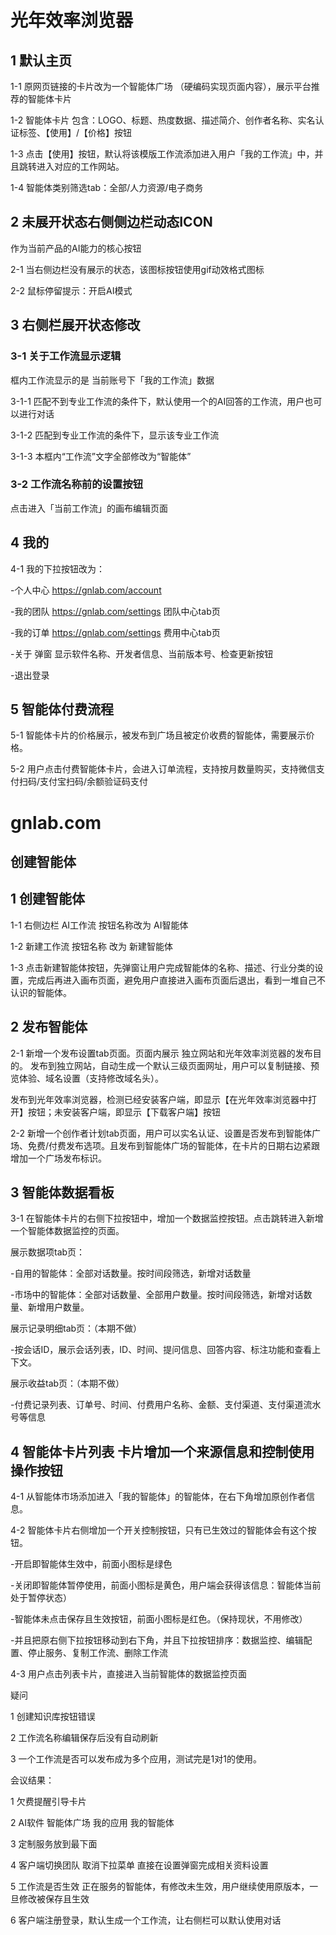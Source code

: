 # 光年效率浏览器

## 1 默认主页

1-1 原网页链接的卡片改为一个智能体广场 （硬编码实现页面内容），展示平台推荐的智能体卡片

1-2 智能体卡片 包含：LOGO、标题、热度数据、描述简介、创作者名称、实名认证标签、【使用】/【价格】按钮

1-3 点击【使用】按钮，默认将该模版工作流添加进入用户「我的工作流」中，并且跳转进入对应的工作网站。

1-4 智能体类别筛选tab：全部/人力资源/电子商务

## 2 未展开状态右侧侧边栏动态ICON

作为当前产品的AI能力的核心按钮

2-1 当右侧边栏没有展示的状态，该图标按钮使用gif动效格式图标

2-2 鼠标停留提示：开启AI模式

## 3 右侧栏展开状态修改

### 3-1 关于工作流显示逻辑

框内工作流显示的是 当前账号下「我的工作流」数据

3-1-1 匹配不到专业工作流的条件下，默认使用一个的AI回答的工作流，用户也可以进行对话

3-1-2 匹配到专业工作流的条件下，显示该专业工作流

3-1-3 本框内“工作流”文字全部修改为“智能体”

### 3-2 工作流名称前的设置按钮

点击进入「当前工作流」的画布编辑页面

## 4 我的

4-1 我的下拉按钮改为：

-个人中心 https://gnlab.com/account

-我的团队 https://gnlab.com/settings 团队中心tab页

-我的订单 https://gnlab.com/settings 费用中心tab页

-关于 弹窗 显示软件名称、开发者信息、当前版本号、检查更新按钮

-退出登录

## 5 智能体付费流程

5-1 智能体卡片的价格展示，被发布到广场且被定价收费的智能体，需要展示价格。

5-2 用户点击付费智能体卡片，会进入订单流程，支持按月数量购买，支持微信支付扫码/支付宝扫码/余额验证码支付

# gnlab.com

## 创建智能体

## 1 创建智能体

1-1 右侧边栏 AI工作流  按钮名称改为  AI智能体

1-2 新建工作流 按钮名称 改为 新建智能体

1-3 点击新建智能体按钮，先弹窗让用户完成智能体的名称、描述、行业分类的设置，完成后再进入画布页面，避免用户直接进入画布页面后退出，看到一堆自己不认识的智能体。

## 2 发布智能体

2-1 新增一个发布设置tab页面。页面内展示 独立网站和光年效率浏览器的发布目的。
发布到独立网站，自动生成一个默认三级页面网址，用户可以复制链接、预览体验、域名设置（支持修改域名头）。

发布到光年效率浏览器，检测已经安装客户端，即显示【在光年效率浏览器中打开】按钮；未安装客户端，即显示【下载客户端】按钮

2-2 新增一个创作者计划tab页面，用户可以实名认证、设置是否发布到智能体广场、免费/付费发布选项。且发布到智能体广场的智能体，在卡片的日期右边紧跟增加一个广场发布标识。

## 3 智能体数据看板

3-1 在智能体卡片的右侧下拉按钮中，增加一个数据监控按钮。点击跳转进入新增一个智能体数据监控的页面。

展示数据项tab页：

-自用的智能体：全部对话数量。按时间段筛选，新增对话数量

-市场中的智能体：全部对话数量、全部用户数量。按时间段筛选，新增对话数量、新增用户数量。

展示记录明细tab页：（本期不做）

-按会话ID，展示会话列表，ID、时间、提问信息、回答内容、标注功能和查看上下文。

展示收益tab页：（本期不做）

-付费记录列表、订单号、时间、付费用户名称、金额、支付渠道、支付渠道流水号等信息

## 4 智能体卡片列表 卡片增加一个来源信息和控制使用操作按钮

4-1 从智能体市场添加进入「我的智能体」的智能体，在右下角增加原创作者信息。

4-2 智能体卡片右侧增加一个开关控制按钮，只有已生效过的智能体会有这个按钮。

-开启即智能体生效中，前面小图标是绿色

-关闭即智能体暂停使用，前面小图标是黄色，用户端会获得该信息：智能体当前处于暂停状态）

-智能体未点击保存且生效按钮，前面小图标是红色。（保持现状，不用修改）

-并且把原右侧下拉按钮移动到右下角，并且下拉按钮排序：数据监控、编辑配置、停止服务、复制工作流、删除工作流

4-3 用户点击列表卡片，直接进入当前智能体的数据监控页面


疑问

1 创建知识库按钮错误

2 工作流名称编辑保存后没有自动刷新

3 一个工作流是否可以发布成为多个应用，测试完是1对1的使用。


会议结果：

1 欠费提醒引导卡片

2 AI软件 智能体广场  我的应用 我的智能体

3 定制服务放到最下面

4 客户端切换团队  取消下拉菜单 直接在设置弹窗完成相关资料设置

5 工作流是否生效  正在服务的智能体，有修改未生效，用户继续使用原版本，一旦修改被保存且生效

6 客户端注册登录，默认生成一个工作流，让右侧栏可以默认使用对话
